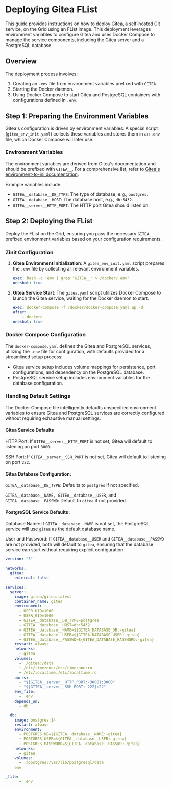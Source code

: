 # Deploying Gitea FList

This guide provides instructions on how to deploy Gitea, a self-hosted Git service, on the Grid using an FList image. This deployment leverages environment variables to configure Gitea and uses Docker Compose to manage the service components, including the Gitea server and a PostgreSQL database.

## Overview

The deployment process involves:
1. Creating an `.env` file from environment variables prefixed with `GITEA__`.
2. Starting the Docker daemon.
3. Using Docker Compose to start Gitea and PostgreSQL containers with configurations defined in `.env`.

## Step 1: Preparing the Environment Variables

Gitea's configuration is driven by environment variables. A special script (`gitea_env_init.yaml`) collects these variables and stores them in an `.env` file, which Docker Compose will later use.

### Environment Variables

The environment variables are derived from Gitea's documentation and should be prefixed with `GITEA__`. For a comprehensive list, refer to [Gitea's environment-to-ini documentation](https://github.com/go-gitea/gitea/tree/main/contrib/environment-to-ini).

Example variables include:
- `GITEA__database__DB_TYPE`: The type of database, e.g., `postgres`.
- `GITEA__database__HOST`: The database host, e.g., `db:5432`.
- `GITEA__server__HTTP_PORT`: The HTTP port Gitea should listen on.

## Step 2: Deploying the FList

Deploy the FList on the Grid, ensuring you pass the necessary `GITEA__` prefixed environment variables based on your configuration requirements.

### Zinit Configuration

1. **Gitea Environment Initialization**: A `gitea_env_init.yaml` script prepares the `.env` file by collecting all relevant environment variables.

   ```yaml
   exec: bash -c 'env | grep "GITEA__" > /docker/.env'
   oneshot: true
   ```

2. **Gitea Service Start**: The `gitea.yaml` script utilizes Docker Compose to launch the Gitea service, waiting for the Docker daemon to start.

   ```yaml
   exec: docker-compose -f /docker/docker-compose.yaml up -d
   after:
       - dockerd
   oneshot: true
   ```

### Docker Compose Configuration

The `docker-compose.yaml` defines the Gitea and PostgreSQL services, utilizing the `.env` file for configuration, with defaults provided for a streamlined setup process:

- Gitea service setup includes volume mappings for persistence, port configurations, and dependency on the PostgreSQL database.
- PostgreSQL service setup includes environment variables for the database configuration.

### Handling Default Settings
The Docker Compose file intelligently defaults unspecified environment variables to ensure Gitea and PostgreSQL services are correctly configured without requiring exhaustive manual settings.


#### Gitea Service Defaults

HTTP Port: If `GITEA__server__HTTP_PORT` is not set, Gitea will default to listening on port `3000`.

SSH Port: If `GITEA__server__SSH_PORT` is not set, Gitea will default to listening on port `222`.

#### Gitea Database Configuration:

`GITEA__database__DB_TYPE`: Defaults to `postgres` if not specified.

`GITEA__database__NAME, GITEA__database__USER`, and `GITEA__database__PASSWD`: Default to `gitea` if not provided.

#### PostgreSQL Service Defaults :

Database Name: If `GITEA__database__NAME` is not set, the PostgreSQL service will use `gitea` as the default database name.

User and Password: If `GITEA__database__USER` and `GITEA__database__PASSWD` are not provided, both will default to `gitea`, ensuring that the database service can start without requiring explicit configuration.


```yaml
version: "3"

networks:
  gitea:
    external: false

services:
  server:
    image: gitea/gitea:latest
    container_name: gitea
    environment:
      - USER_UID=1000
      - USER_GID=1000
      - GITEA__database__DB_TYPE=postgres
      - GITEA__database__HOST=db:5432
      - GITEA__database__NAME=${GITEA_DATABASE_DB:-gitea}
      - GITEA__database__USER=${GITEA_DATABASE_USER:-gitea}
      - GITEA__database__PASSWD=${GITEA_DATABASE_PASSWORD:-gitea}
    restart: always
    networks:
      - gitea
    volumes:
      - ./gitea:/data
      - /etc/timezone:/etc/timezone:ro
      - /etc/localtime:/etc/localtime:ro
    ports:
      - "${GITEA__server__HTTP_PORT:-3000}:3000"
      - "${GITEA__server__SSH_PORT:-222}:22"
    env_file:
      - .env
    depends_on:
      - db

  db:
    image: postgres:14
    restart: always
    environment:
      - POSTGRES_DB=${GITEA__database__NAME:-gitea}
      - POSTGRES_USER=${GITEA__database__USER:-gitea}
      - POSTGRES_PASSWORD=${GITEA__database__PASSWD:-gitea}
    networks:
      - gitea
    volumes:
      - ./postgres:/var/lib/postgresql/data
    env

_file:
      - .env
```


